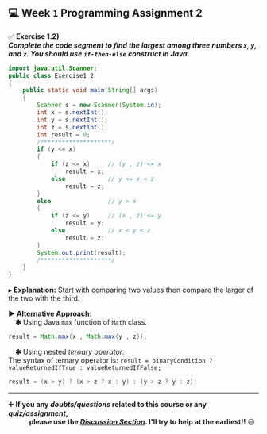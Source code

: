 ## :computer: Week `1` Programming Assignment 2

:white_check_mark: **Exercise 1.2)**<br>
***Complete the code segment to find the largest among three numbers `x`, `y`, and `z`. You should use `if-then-else` construct in Java.***

```java
import java.util.Scanner;
public class Exercise1_2
{
    public static void main(String[] args)
    {
        Scanner s = new Scanner(System.in);
        int x = s.nextInt();
        int y = s.nextInt();
        int z = s.nextInt();
        int result = 0;
        /********************/
        if (y <= x)
        {
            if (z <= x)     // (y , z) <= x
                result = x;
            else            // y <= x < z
                result = z;
        }
        else                // y > x
        {
            if (z <= y)     // (x , z) <= y
                result = y;
            else            // x < y < z
                result = z;
        }
        System.out.print(result);
        /********************/
	}
}
```
▸ **Explanation:** Start with comparing two values then compare the larger of the two with the third.

▶ **Alternative Approach**:<br>
&emsp;**✱** Using Java `max` function of `Math` class.
```java
result = Math.max(x , Math.max(y , z));
```
&emsp;**✱** Using nested _ternary operator_.<br>
The syntax of ternary operator is: `result = binaryCondition ? valueReturnedIfTrue : valueReturnedIfFalse;`
```java
result = (x > y) ? (x > z ? x : y) : (y > z ? y : z);
```

---
:heavy_plus_sign: **If you any _doubts/questions_ related to this course or any _quiz/assignment_, <br>
&emsp;&emsp;&emsp;please use the <a href="https://github.com/guru-shreyansh/NPTEL-Programming-in-Java/discussions"><i>Discussion Section</i></a>. 
I'll try to help at the earliest!!** :smiley:
